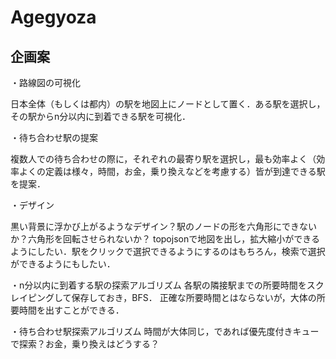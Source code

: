 # Agegyoza
## 企画案
・路線図の可視化

日本全体（もしくは都内）の駅を地図上にノードとして置く．ある駅を選択し，その駅からn分以内に到着できる駅を可視化．

・待ち合わせ駅の提案

複数人での待ち合わせの際に，それぞれの最寄り駅を選択し，最も効率よく（効率よくの定義は様々，時間，お金，乗り換えなどを考慮する）皆が到達できる駅を提案．

・デザイン

黒い背景に浮かび上がるようなデザイン？駅のノードの形を六角形にできないか？六角形を回転させられないか？
topojsonで地図を出し，拡大縮小ができるようにしたい．駅をクリックで選択できるようにするのはもちろん，検索で選択ができるようにもしたい．

・n分以内に到着する駅の探索アルゴリズム
各駅の隣接駅までの所要時間をスクレイピングして保存しておき，BFS．
正確な所要時間とはならないが，大体の所要時間を出すことができる．

・待ち合わせ駅探索アルゴリズム
時間が大体同じ，であれば優先度付きキューで探索？お金，乗り換えはどうする？

